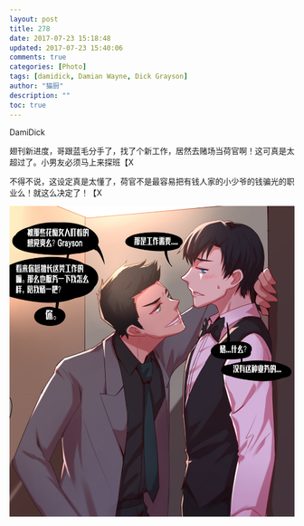 ```yaml
---
layout: post
title: 278
date: 2017-07-23 15:18:48
updated: 2017-07-23 15:40:06
comments: true
categories: [Photo]
tags: [damidick, Damian Wayne, Dick Grayson]
author: "猫厨"
description: ""
toc: true
---
```


<p>DamiDick</p> 
<p>翅刊新进度，哥跟蓝毛分手了，找了个新工作，居然去赌场当荷官啊！这可真是太超过了。小男友必须马上来探班【X</p> 
<p>不得不说，这设定真是太懂了，荷官不是最容易把有钱人家的小少爷的钱骗光的职业么！就这么决定了！【X</p>

![](https://raw.githubusercontent.com/alicewish/meowchain247/master/img_cVZNdzJtQk9JV2ZjakZFU1I4NWxtcUxFV3A0bEs3b25GZ1hBWlZOQ2hiMGhMZUpkQWxGaTJBPT0.jpg)